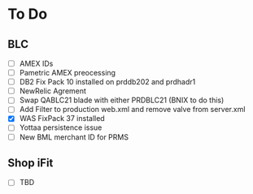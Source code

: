 # To Do
## BLC
- [ ] AMEX IDs
- [ ] Pametric AMEX preocessing
- [ ] DB2 Fix Pack 10 installed on prddb202 and prdhadr1
- [ ] NewRelic Agrement
- [ ] Swap QABLC21 blade with either PRDBLC21 (BNIX to do this)
- [ ] Add Filter to production web.xml and remove valve from server.xml
- [x] WAS FixPack 37 installed
- [ ] Yottaa persistence issue
- [ ] New BML merchant ID for PRMS

## Shop iFit
- [ ] TBD

